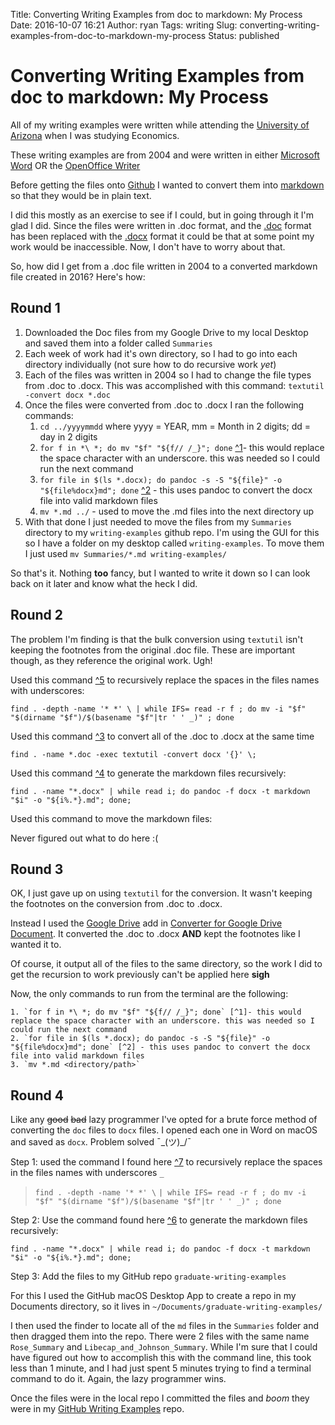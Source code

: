 Title: Converting Writing Examples from doc to markdown: My Process
Date: 2016-10-07 16:21
Author: ryan
Tags: writing
Slug: converting-writing-examples-from-doc-to-markdown-my-process
Status: published

# Converting Writing Examples from doc to markdown: My Process

All of my writing examples were written while attending the [University of Arizona](http://www.arizona.edu) when I was studying Economics.

These writing examples are from 2004 and were written in either [Microsoft Word](https://en.wikipedia.org/wiki/Microsoft_Word) OR the [OpenOffice Writer](https://en.wikipedia.org/wiki/OpenOffice.org)

Before getting the files onto [Github](https://github.com/miloardot/) I wanted to convert them into [markdown](https://en.wikipedia.org/wiki/Markdown) so that they would be in plain text.

I did this mostly as an exercise to see if I could, but in going through it I'm glad I did. Since the files were written in .doc format, and the [.doc](https://en.wikipedia.org/wiki/Doc_(computing)) format has been replaced with the [.docx](https://en.wikipedia.org/wiki/Office_Open_XML) format it could be that at some point my work would be inaccessible. Now, I don't have to worry about that.

So, how did I get from a .doc file written in 2004 to a converted markdown file created in 2016? Here's how:

## Round 1

1.  Downloaded the Doc files from my Google Drive to my local Desktop and saved them into a folder called `Summaries`
2.  Each week of work had it's own directory, so I had to go into each directory individually (not sure how to do recursive work *yet*)
3.  Each of the files was written in 2004 so I had to change the file types from .doc to .docx. This was accomplished with this command:
   `textutil -convert docx *.doc`
4.  Once the files were converted from .doc to .docx I ran the following commands:
    1.  `cd ../yyyymmdd` where yyyy = YEAR, mm = Month in 2 digits; dd = day in 2 digits
    2.  `for f in *\ *; do mv "$f" "${f// /_}"; done` [\^1](http://stackoverflow.com/questions/2709458/bash-script-to-replace-spaces-in-file-names)- this would replace the space character with an underscore. this was needed so I could run the next command
    3.  `for file in $(ls *.docx); do pandoc -s -S "${file}" -o "${file%docx}md"; done` [\^2](http://stackoverflow.com/questions/11023543/recursive-directory-parsing-with-pandoc-on-mac) - this uses pandoc to convert the docx file into valid markdown files
    4.  `mv *.md ../` - used to move the .md files into the next directory up
5.  With that done I just needed to move the files from my `Summaries` directory to my `writing-examples` github repo. I'm using the GUI for this so I have a folder on my desktop called `writing-examples`. To move them I just used `mv Summaries/*.md writing-examples/`

So that's it. Nothing **too** fancy, but I wanted to write it down so I can look back on it later and know what the heck I did.

## Round 2

The problem I'm finding is that the bulk conversion using `textutil` isn't keeping the footnotes from the original .doc file. These are important though, as they reference the original work. Ugh!

Used this command [\^5](http://stackoverflow.com/questions/2709458/bash-script-to-replace-spaces-in-file-names) to recursively replace the spaces in the files names with underscores:

`find . -depth -name '* *' \ | while IFS= read -r f ; do mv -i "$f" "$(dirname "$f")/$(basename "$f"|tr ' ' _)" ; done`

Used this command [\^3](http://hints.macworld.com/article.php?story=20060309220909384) to convert all of the .doc to .docx at the same time

`find . -name *.doc -exec textutil -convert docx '{}' \;`

Used this command [\^4](https://gist.github.com/bzerangue/2504041) to generate the markdown files recursively:

`find . -name "*.docx" | while read i; do pandoc -f docx -t markdown "$i" -o "${i%.*}.md"; done;`

Used this command to move the markdown files:

Never figured out what to do here :(

## Round 3

OK, I just gave up on using `textutil` for the conversion. It wasn't keeping the footnotes on the conversion from .doc to .docx.

Instead I used the [Google Drive](https://drive.google.com/) add in [Converter for Google Drive Document](https://www.driveconverter.com). It converted the .doc to .docx **AND** kept the footnotes like I wanted it to.

Of course, it output all of the files to the same directory, so the work I did to get the recursion to work previously can't be applied here **sigh**

Now, the only commands to run from the terminal are the following:

    1. `for f in *\ *; do mv "$f" "${f// /_}"; done` [^1]- this would replace the space character with an underscore. this was needed so I could run the next command
    2. `for file in $(ls *.docx); do pandoc -s -S "${file}" -o "${file%docx}md"; done` [^2] - this uses pandoc to convert the docx file into valid markdown files
    3. `mv *.md <directory/path>`

## Round 4

Like any ~~good~~ ~~bad~~ lazy programmer I've opted for a brute force method of converting the `doc` files to `docx` files. I opened each one in Word on macOS and saved as `docx`. Problem solved ¯\_(ツ)\_/¯

Step 1: used the command I found here [\^7](http://stackoverflow.com/questions/2709458/bash-script-to-replace-spaces-in-file-names) to recursively replace the spaces in the files names with underscores `_`

> `find . -depth -name '* *' \`
> `| while IFS= read -r f ; do mv -i "$f" "$(dirname "$f")/$(basename "$f"|tr ' ' _)" ; done`

Step 2: Use the command found here [\^6](https://gist.github.com/bzerangue/2504041) to generate the markdown files recursively:

`find . -name "*.docx" | while read i; do pandoc -f docx -t markdown "$i" -o "${i%.*}.md"; done;`

Step 3: Add the files to my GitHub repo `graduate-writing-examples`

For this I used the GitHub macOS Desktop App to create a repo in my Documents directory, so it lives in `~/Documents/graduate-writing-examples/`

I then used the finder to locate all of the `md` files in the `Summaries` folder and then dragged them into the repo. There were 2 files with the same name `Rose_Summary` and `Libecap_and_Johnson_Summary`. While I'm sure that I could have figured out how to accomplish this with the command line, this took less than 1 minute, and I had just spent 5 minutes trying to find a terminal command to do it. Again, the lazy programmer wins.

Once the files were in the local repo I committed the files and *boom* they were in my [GitHub Writing Examples](https://github.com/miloardot/graduate-writing-examples) repo.
